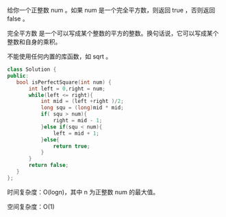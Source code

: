 给你一个正整数 num 。如果 num 是一个完全平方数，则返回 true ，否则返回 false 。

完全平方数 是一个可以写成某个整数的平方的整数。换句话说，它可以写成某个整数和自身的乘积。

不能使用任何内置的库函数，如  sqrt 。

 
 ```C++
 class Solution {
public:
    bool isPerfectSquare(int num) {
        int left = 0,right = num;
        while(left <= right){
            int mid = (left +right )/2;
            long squ = (long)mid * mid;
            if( squ > num){
                right = mid - 1;
            }else if(squ < num){
                left = mid + 1;
            }else{
                return true;
            }
        }
        return false;
    }
};
 
 ```
 时间复杂度：O(log⁡n)，其中 n 为正整数 num 的最大值。

空间复杂度：O(1)